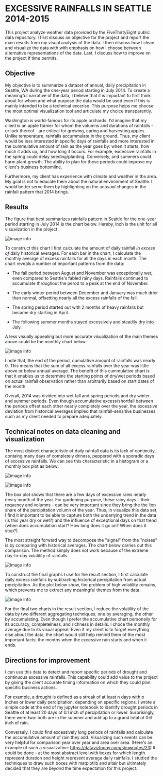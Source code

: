 # EXCESSIVE RAINFALLS IN SEATTLE 2014-2015

This project analyze weather data provided by the FiveThirtyEight public data repository. I first discuss an objective for the project and report the main results from my visual analysis of the data. I then discuss how I clean and visualize the data with with emphasis on how I choose between alternative representations of the data. Last, I discuss how to improve on the project if time permits.

## Objective

My objective is to summarize a dataset of annual, daily precipitation in Seattle, WA during the one-year period starting in July 2014. To create a meaningful narrative of the data, I believe that it is important to first think about for whom and what purpose the data would be used even if this is mainly intended to be a technical excerise. This purpose helps me choose the most optimal visualization tool and articulate my choice transparently.

Washington is world-famous for its apple orchards. I'd imagine that my client is an apple farmer for whom the volumns and durations of rainfalls - or lack thereof - are critical for growing, caring and harvesting apples. Unlike temperature, rainfalls accummulate in the ground. Thus, my client would be less interested in specific days of rainfalls and more interested in the cummulative amount of rain as the year goes by: when it starts, how much it adds up, and how long it occurs. For example, excessive rainfalls in the spring could delay seeding/planting. Conversely, arid summers could harm plant growth. The ability to plan for these periods could improve my client's business bottomline.

Furthermore, my client has experience with climate and weather in the area. My goal is not to educate them about the natural environment of Seattle. I would better serve them by highlighting on the *unusual* changes in the rainfall pattern that 2014 brings.

## Results

The figure that best summarizes rainfalls pattern in Seattle for the one-year period starting in July 2014 is the chart below. Hereby, inch is the unit for all visualization in the project.

![image info](./Figures/fig5.png)

To construct this chart I first calculate the amount of daily rainfall *in excess of* daily historical averages. For each bar in the chart, I calculate the monthly average of excess rainfalls for all the days in each month. The chart reveals a number of important patterns from the data:

- The fall period between August and November was exceptionally wet, even compared to Seattle's fabled rainy days. Rainfalls continued to accumulate throughout the perod to a peak at the end of November.

- The early winter period between December and January was much drier than normal, offsetting nearly all the excess rainfalls of the fall.

- The spring period started out with 2 months of heavy rainfalls but became dry starting in April.

- The following summer months stayed excessively and steadily dry into July.

A less visually appealing but more accurate visualization of the main themes above could be the monthly chart below:

![image info](./Figures/accumulation.png)

I note that, the end of the period, cumulative amount of rainfalls was nearly 0. This means that the sum of all excess rainfalls over the year was little above or below annual average. The benefit of this cummulative chart is that it enables us to determine the starting points of dry/wet periods based on actual rainfall observation rather than arbitrarily based on start dates of the month.

Overall, 2014 was divided into wet fall and spring periods and dry winter and summer periods. Even though accumulative excess/shortfall between the periods offset each other nearly completely over the year, the excessive deviation from historical averages implied that rainfall-sensitive businesses such as my client needed to prepare adequately.

## Technical notes on data cleaning and visualization

The most distinct characteristic of daily rainfall data is its lack of continuity, containg many days of completely driness, peppered with a sporadic days of excessive rainfalls. We can see this characteristic in a histogram or a monthly box plot as below:

![image info](./Figures/fig1.png)

![image info](./Figures/fig4.png)

The box plot shows that there are a few days of excessive rains nearly eevry month of the year. For gardening purpose, these rainy days - their requency and volumns - can be very important since they bring the the lion share of the percipitation volumn of the year. Thus, in visualize this data set, I find it important to be able to capture both the underlying trend in the data (is this year dry or wet?) and the influence of exceptional days on that trend (when does accumulation start? How long does it go on? When does it stop?).

The most straight forward way to decompose the "signal" from the "noises" is by comparing with historical averages. The chart below carries out this comparison. The method simply does not work because of the extreme day-to-day volatility of rainfalls.

![image info](./Figures/fig2.png)

To construct the final graphs I use for the result section, I first calculate daily excess rainfalls by subtracting historical percipitation from actual percipitation. As the plot below show, the problem of high volatility remains, which prevents me to extract any meaningful themes from the data.

![image info](./Figures/fig3.png)

For the final two charts in the result section, I reduce the volatility of the data by two different aggregating techniques; one by averaging, the other by accumulating. Even though I prefer the accumulative chart personally for its accuracy, completelness, and richness in details. I choce the monthly average due to its visual appeal. Even if my client is to forget everything else about the data, the chart would still help remind them of the most important facts: the months when the excessive rain starts and when it ends.

## Directions for improvement

I can use this data to detect and report specific periods of drought and continuous excessive rainfalls. This capability could add value to the project by giving the client accurate timing information on which they could plan specific business actions.

For example, a drought is defined as a streak of at least n days with p inches or lower daily percipitation, depending on specific regions. I wrote a simple code at the end of my jupyter notebook to identify drought periods in Seattle of at least 20 days of 0.1 inch of percipitation or lower. Surprisingly, there were two: both are in the summer and add up to a grand total of 0.6 inch of rain.

Conversely, I could find excessively long periods of rainfalls and calculate the accumulative amount of rain they add. Visualizing such events can be very helpful for comparison year over year and area over area. (Here's an example of such a visualization: <https://dataviztoday.com/shownotes/23>) It could be done - at the most abstract level with boxes for which length represent duration and height represent average daily rainfalls. I studied the techniques to draw such boxes with matplotlib and altair but ultimately decided that they are beyond the time expectation for this project.
